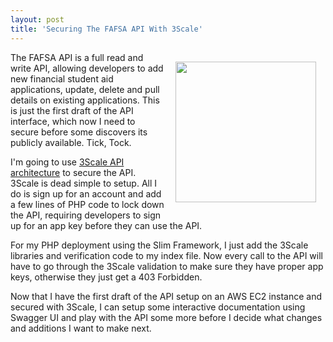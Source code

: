 ```yaml
---
layout: post
title: 'Securing The FAFSA API With 3Scale'
---
```

<p><a href="http://bit.ly/13esk6Q"><img style="padding: 15px;" src="https://s3.amazonaws.com/kinlane-productions/api-service-providers/3Scale/3scale-logo.png" alt="" width="225" align="right" /></a></p>
<p>The FAFSA API is a full read and write API, allowing developers to add new financial student aid applications, update, delete and pull details on existing applications.  This is just the first draft of the API interface, which now I need to secure before some discovers its publicly available. Tick, Tock.</p>
<p>I'm going to use <a href="http://bit.ly/13esk6Q">3Scale API architecture</a> to secure the API. 3Scale is dead simple to setup. All I do is sign up for an account and add a few lines of PHP code to lock down the API, requiring developers to sign up for an app key before they can use the API.</p>
<p>For my PHP deployment using the Slim Framework, I just add the 3Scale libraries and verification code to my index file. Now every call to the API will have to go through the 3Scale validation to make sure they have proper app keys, otherwise they just get a 403 Forbidden.</p>
<script src="https://gist.github.com/kinlane/7715646.js"></script>
<p>Now that I have the first draft of the API setup on an AWS EC2 instance and secured with 3Scale, I can setup some interactive documentation using Swagger UI and play with the API some more before I decide what changes and additions I want to make next.</p>